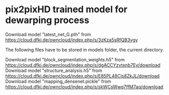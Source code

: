 # pix2pixHD trained model for dewarping process
Download model "latest_net_G.pth" from https://cloud.dfki.de/owncloud/index.php/s/3zKza5sRfQB3ygy

The following files have to be stored in models folder, the current directory.

Download model "block_segmentation_weights.h5" from https://cloud.dfki.de/owncloud/index.php/s/dgACCYzytxnb7Ey/download
Download model "structure_analysis.h5" from https://cloud.dfki.de/owncloud/index.php/s/E85PL48Cjs8ZkJL/download
Download model "mapping_densenet.pickle" from https://cloud.dfki.de/owncloud/index.php/s/skWCsWwq7ffM7aq/download
